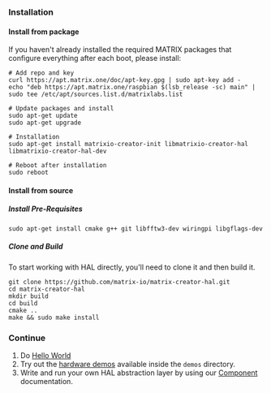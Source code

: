 ### Installation

#### Install from package 

If you haven't already installed the required MATRIX packages that configure everything after each boot, please install:

```
# Add repo and key
curl https://apt.matrix.one/doc/apt-key.gpg | sudo apt-key add -
echo "deb https://apt.matrix.one/raspbian $(lsb_release -sc) main" | sudo tee /etc/apt/sources.list.d/matrixlabs.list

# Update packages and install
sudo apt-get update
sudo apt-get upgrade

# Installation
sudo apt-get install matrixio-creator-init libmatrixio-creator-hal libmatrixio-creator-hal-dev

# Reboot after installation
sudo reboot
```

#### Install from source

##### Install Pre-Requisites

```
sudo apt-get install cmake g++ git libfftw3-dev wiringpi libgflags-dev
```

##### Clone and Build

To start working with HAL directly, you'll need to clone it and then build it. 

```
git clone https://github.com/matrix-io/matrix-creator-hal.git
cd matrix-creator-hal
mkdir build
cd build
cmake ..
make && sudo make install
```

### Continue
1. Do [Hello World](./hello-world.md)
1. Try out the [hardware demos](../examples/hardware-demos.md) available inside the `demos` directory.
1. Write and run your own HAL abstraction layer by using our [Component](../components/) documentation.
